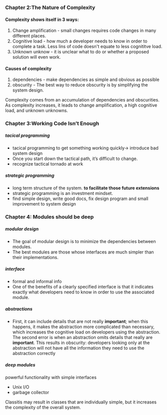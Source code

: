 
### Chapter 2:The Nature of Complexity
#### Complexity shows itself in 3 ways: 
1. Change amplification - small changes requires code changes in many different places.
2. Cognitive load - how much a developer needs to know in order to complete a task. Less lins of code doesn't equate to less cognititve load.
3. Unknown unknow -  it is unclear what to do or whether a proposed solution will even work.

#### Causes of complexity 
1. dependencies - make dependencies as simple and obvious as possible 
2. obscurity - The best way to reduce obscurity is by simplifying the system design.

Complexity comes from an accumulation of dependencies and obscurities. As complexity increases, it leads to change amplification, a high cognitive load, and unknown unknowns. 

### Chapter 3:Working Code Isn’t Enough

##### tacical programming
- tacical programming to get something working quickly-> introduce bad system design 
- Once you start down the tactical path, it’s difficult to change.
-  recognize tactical tornado at work

##### strategic programming 
- long term structure of the system. **to facilitate those future extensions**
- strategic programming is an investment mindset. 
- find simple design, write good docs, fix design program and small improvement to system design

### Chapter 4: Modules should be deep
##### modular design 
- The goal of modular design is to minimize the dependencies between modules.
- The best modules are those whose interfaces are much simpler than their implementations.

##### interface
- formal and informal info 
- One of the benefits of a clearly specified interface is that it indicates exactly what developers need to know in order to use the associated module. 
##### abstractions 
- First, it can include details that are not really **important**; when this happens, it makes the abstraction more complicated than necessary, which increases the cognitive load on developers using the abstraction. The second error is when an abstraction omits details that really are **important**. This results in obscurity: developers looking only at the abstraction will not have all the information they need to use the abstraction correctly

##### deep modules
powerful functionality with simple interfaces
- Unix I/O
- garbage collector 

Classitis may result in classes that are individually simple, but it increases the complexity of the overall system.
